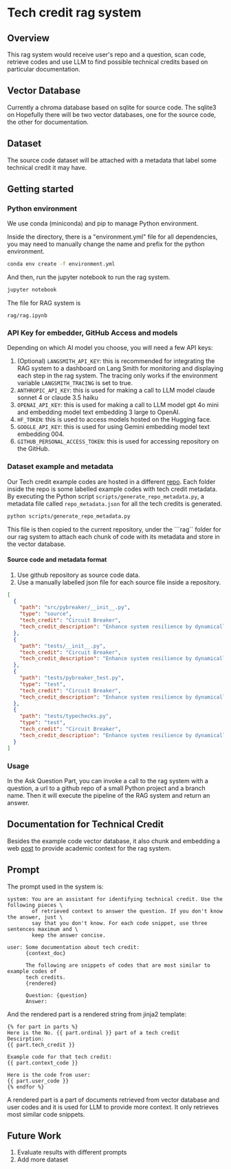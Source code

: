 # Tech credit rag system

## Overview

This rag system would receive user's repo and a question, scan code, retrieve codes and use LLM to find
possible technical credits based on particular documentation.

## Vector Database

Currently a chroma database based on sqlite for source code. The sqlite3 on
Hopefully there will be two vector databases, one for the source code, the
other for documentation.

## Dataset

The source code dataset will be attached with a metadata that label some
technical credit it may have.

## Getting started

### Python environment
We use conda (miniconda) and pip to manage Python environment.

Inside the directory, there is a "environment.yml" file for all dependencies,
you may need to manually change the name and prefix for the python environment.
``` bash
conda env create -f environment.yml
```

And then, run the jupyter notebook to run the rag system.
``` bash
jupyter notebook
```

The file for RAG system is
```
rag/rag.ipynb
```

### API Key for embedder, GitHub Access and models

Depending on which AI model you choose, you will need a few API keys:

1. (Optional) ```LANGSMITH_API_KEY```: this is recommended for integrating
   the RAG system to a dashboard on Lang Smith for monitoring and
   displaying each step in the rag system. The tracing only works if
   the environment variable ```LANGSMITH_TRACING``` is set to true.
2. ```ANTHROPIC_API_KEY```: this is used for making a call to LLM model
   claude sonnet 4 or claude 3.5 haiku
3. ```OPENAI_API_KEY```: this is used for making a call to LLM model
	gpt 4o mini and embedding model text embedding 3 large to OpenAI.
4. ```HF_TOKEN```: this is used to access models hosted on the Hugging
   face.
5. ```GOOGLE_API_KEY```: this is used for using Gemini embedding model
   text embedding 004.
6. ```GITHUB_PERSONAL_ACCESS_TOKEN```: this is used for accessing
   repository on the GitHub.

### Dataset example and metadata

Our Tech credit example codes are hosted in a different
[repo](https://github.com/ameliarogerscodes/TC-Examples). Each folder
inside the repo is some labelled example codes with tech credit
metadata. By executing the Python script
```scripts/generate_repo_metadata.py```, a metadata file called
```repo_metadata.json``` for all the tech credits is generated.

```bash
python scripts/generate_repo_metadata.py
```

This file is then copied to the current repository, under the ```rag``
folder for our rag system to attach each chunk of code with its
metadata and store in the vector database.

#### Source code and metadata format

1. Use github repository as source code data.
2. Use a manually labelled json file for each source file inside a repository.
``` json
[
  {
	"path": "src/pybreaker/__init__.py",
	"type": "source",
	"tech_credit": "Circuit Breaker",
	"tech_credit_description": "Enhance system resilience by dynamically detecting service failures and preventing cascading issues, especially in distributed systems."
  },
  {
	"path": "tests/__init__.py",
	"tech_credit": "Circuit Breaker",
	"tech_credit_description": "Enhance system resilience by dynamically detecting service failures and preventing cascading issues, especially in distributed systems."
  },
  {
	"path": "tests/pybreaker_test.py",
	"type": "test",
	"tech_credit": "Circuit Breaker",
	"tech_credit_description": "Enhance system resilience by dynamically detecting service failures and preventing cascading issues, especially in distributed systems."
  },
  {
	"path": "tests/typechecks.py",
	"type": "test",
	"tech_credit": "Circuit Breaker",
	"tech_credit_description": "Enhance system resilience by dynamically detecting service failures and preventing cascading issues, especially in distributed systems."
  }
]
```

### Usage

In the Ask Question Part, you can invoke a call to the rag system with
a question, a url to a github repo of a small Python project and a
branch name. Then it will execute the pipeline of the RAG system and
return an answer.

## Documentation for Technical Credit

Besides the example code vector database, it also chunk and embedding
a web [post](https://cacm.acm.org/opinion/technical-credit/) to
provide academic context for the rag system.

## Prompt

The prompt used in the system is:

```
system: You are an assistant for identifying technical credit. Use the following pieces \
		of retrieved context to answer the question. If you don't know the answer, just \
		say that you don't know. For each code snippet, use three sentences maximum and \
		keep the answer concise.

user: Some documentation about tech credit:
	  {context_doc}

	  The following are snippets of codes that are most similar to example codes of
	  tech credits.
	  {rendered}

	  Question: {question}
	  Answer:
```

And the rendered part is a rendered string from jinja2 template:

```
{% for part in parts %}
Here is the No. {{ part.ordinal }} part of a tech credit
Descirption:
{{ part.tech_credit }}

Example code for that tech credit:
{{ part.context_code }}

Here is the code from user:
{{ part.user_code }}
{% endfor %}
```

A rendered part is a part of documents retrieved from vector database
and user codes and it is used for LLM to provide more context. It only
retrieves most similar code snippets.

## Future Work

1. Evaluate results with different prompts
2. Add more dataset
